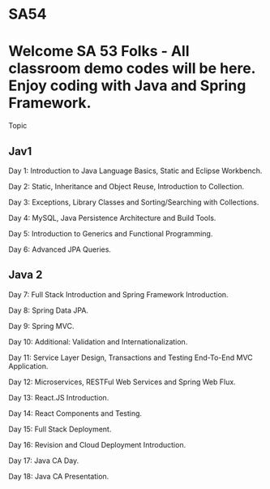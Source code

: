 # SA54

Welcome SA 53 Folks - All classroom demo codes will be here. Enjoy coding with Java and Spring Framework.
===================================================================

Topic 
## Jav1
Day 1: Introduction to Java Language Basics, Static and Eclipse Workbench.

Day 2: Static, Inheritance and Object Reuse, Introduction to Collection. 

Day 3: Exceptions, Library Classes and Sorting/Searching with Collections. 

Day 4: MySQL, Java Persistence Architecture and Build Tools.

Day 5: Introduction to Generics and Functional Programming. 

Day 6: Advanced JPA Queries. 

## Java 2
Day 7: Full Stack Introduction and Spring Framework Introduction.

Day 8: Spring Data JPA.

Day 9: Spring MVC.

Day 10: Additional: Validation and Internationalization.

Day 11: Service Layer Design, Transactions and Testing End-To-End MVC Application.

Day 12: Microservices, RESTFul Web Services and Spring Web Flux.

Day 13: React.JS Introduction.

Day 14: React Components and Testing.

Day 15: Full Stack Deployment.

Day 16: Revision and Cloud Deployment Introduction. 

Day 17: Java CA Day.

Day 18: Java CA Presentation. 

